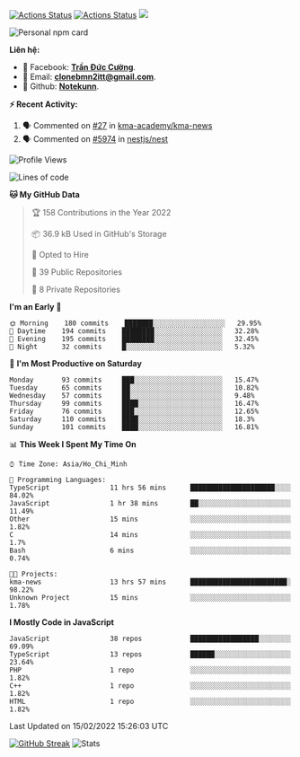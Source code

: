 [![Actions Status](https://github.com/Notekunn/Notekunn/workflows/wakatime-stats/badge.svg)](https://github.com/Notekunn/Notekunn/actions)
[![Actions Status](https://github.com/Notekunn/Notekunn/workflows/update-gh-activity/badge.svg)](https://github.com/Notekunn/Notekunn/actions)
![](https://visitor-badge.glitch.me/badge?page_id=notekunn.notekunn)

<!--![Notekunn](https://count.getloli.com/get/@notekunn)-->

<!--![Meme](https://media1.tenor.com/images/1c6140897565e34a4e98f618e220dc0d/tenor.gif)-->

![Personal npm card](https://i.imgur.com/mi8nZo1.png)

**Liên hệ:**

- 🐋 Facebook: **[Trần Đức Cường](https://www.facebook.com/ShiinDz)**.
- 🐍 Email: **[clonebmn2itt@gmail.com](mailto:clonebmn2itt@gmail.com)**.
- 🐬 Github: **[Notekunn](https://github.com/Notekunn)**.

**:zap: Recent Activity:**

<!--START_SECTION:activity-->
1. 🗣 Commented on [#27](https://github.com/kma-academy/kma-news/issues/27) in [kma-academy/kma-news](https://github.com/kma-academy/kma-news)
2. 🗣 Commented on [#5974](https://github.com/nestjs/nest/issues/5974) in [nestjs/nest](https://github.com/nestjs/nest)
<!--END_SECTION:activity-->

<!--START_SECTION:waka-->
![Profile Views](http://img.shields.io/badge/Profile%20Views-59-blue)

![Lines of code](https://img.shields.io/badge/From%20Hello%20World%20I%27ve%20Written-312%20Thousand%20lines%20of%20code-blue)

**🐱 My GitHub Data** 

> 🏆 158 Contributions in the Year 2022
 > 
> 📦 36.9 kB Used in GitHub's Storage 
 > 
> 💼 Opted to Hire
 > 
> 📜 39 Public Repositories 
 > 
> 🔑 8 Private Repositories  
 > 
**I'm an Early 🐤** 

```text
🌞 Morning    180 commits    ███████░░░░░░░░░░░░░░░░░░   29.95% 
🌆 Daytime    194 commits    ████████░░░░░░░░░░░░░░░░░   32.28% 
🌃 Evening    195 commits    ████████░░░░░░░░░░░░░░░░░   32.45% 
🌙 Night      32 commits     █░░░░░░░░░░░░░░░░░░░░░░░░   5.32%

```
📅 **I'm Most Productive on Saturday** 

```text
Monday       93 commits     ███░░░░░░░░░░░░░░░░░░░░░░   15.47% 
Tuesday      65 commits     ██░░░░░░░░░░░░░░░░░░░░░░░   10.82% 
Wednesday    57 commits     ██░░░░░░░░░░░░░░░░░░░░░░░   9.48% 
Thursday     99 commits     ████░░░░░░░░░░░░░░░░░░░░░   16.47% 
Friday       76 commits     ███░░░░░░░░░░░░░░░░░░░░░░   12.65% 
Saturday     110 commits    ████░░░░░░░░░░░░░░░░░░░░░   18.3% 
Sunday       101 commits    ████░░░░░░░░░░░░░░░░░░░░░   16.81%

```


📊 **This Week I Spent My Time On** 

```text
⌚︎ Time Zone: Asia/Ho_Chi_Minh

💬 Programming Languages: 
TypeScript               11 hrs 56 mins      █████████████████████░░░░   84.02% 
JavaScript               1 hr 38 mins        ██░░░░░░░░░░░░░░░░░░░░░░░   11.49% 
Other                    15 mins             ░░░░░░░░░░░░░░░░░░░░░░░░░   1.82% 
C                        14 mins             ░░░░░░░░░░░░░░░░░░░░░░░░░   1.7% 
Bash                     6 mins              ░░░░░░░░░░░░░░░░░░░░░░░░░   0.74%

🐱‍💻 Projects: 
kma-news                 13 hrs 57 mins      ████████████████████████░   98.22% 
Unknown Project          15 mins             ░░░░░░░░░░░░░░░░░░░░░░░░░   1.78%

```

**I Mostly Code in JavaScript** 

```text
JavaScript               38 repos            █████████████████░░░░░░░░   69.09% 
TypeScript               13 repos            ██████░░░░░░░░░░░░░░░░░░░   23.64% 
PHP                      1 repo              ░░░░░░░░░░░░░░░░░░░░░░░░░   1.82% 
C++                      1 repo              ░░░░░░░░░░░░░░░░░░░░░░░░░   1.82% 
HTML                     1 repo              ░░░░░░░░░░░░░░░░░░░░░░░░░   1.82%

```



 Last Updated on 15/02/2022 15:26:03 UTC
<!--END_SECTION:waka-->

[![GitHub Streak](http://github-readme-streak-stats.herokuapp.com?user=notekunn&theme=radical&date_format=j%2Fn%5B%2FY%5D)](https://git.io/streak-stats)
![Stats](https://github-readme-stats.vercel.app/api?username=notekunn&show_icons=true&theme=radical&count_private=true)
